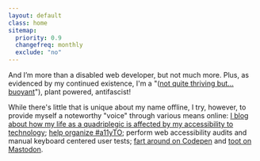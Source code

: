 ```yaml
---
layout: default
class: home
sitemap:
  priority: 0.9
  changefreq: monthly
  exclude: "no"
---
```


<p class="lede">And I’m more than a disabled web developer, but not much more. Plus, as evidenced by my continued existence, I'm a "(<a href="https://propagandhi.com/music/at-peace">not quite thriving but... buoyant</a>"), plant powered, antifascist!</p>

While there's little that is unique about my name offline, I try, however, to provide myself a noteworthy "voice" through various means online: [I blog about how my life as a quadriplegic is affected by my accessibility to technology](https://abledaccess.com); [help organize #a11yTO](http://a11yto.com); perform web accessibility audits and manual keyboard centered user tests; [fart around on Codepen](https://codepen.io/johnnydaux) and <a rel="me" href="https://mastodon.social/@johnnydaux">toot on Mastodon</a>.
